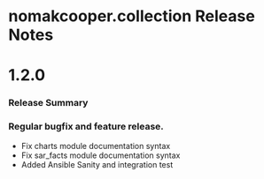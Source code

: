 # nomakcooper.collection Release Notes

# 1\.2\.0

### Release Summary

### Regular bugfix and feature release\.

* Fix charts module documentation syntax
* Fix sar_facts module documentation syntax
* Added Ansible Sanity and integration test